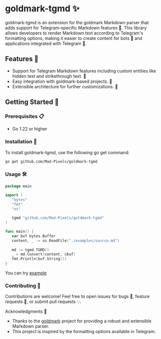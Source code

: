 # goldmark-tgmd ✨

goldmark-tgmd is an extension for the goldmark Markdown parser 
that adds support for Telegram-specific Markdown features 🚀. 
This library allows developers to render Markdown text according 
to Telegram's formatting options, making it easier to create content 
for bots 🤖 and applications integrated with Telegram 📱.

## Features 🌟

- Support for Telegram Markdown features including custom entities like hidden text and strikethrough text. 📝
- Easy integration with goldmark-based projects. 🔌
- Extensible architecture for further customizations. 🔨

## Getting Started 🚀
### Prerequisites 📋
- Go 1.22 or higher

### Installation 💽
To install goldmark-tgmd, use the following go get command:
```shell
go get github.com/Mad-Pixels/goldmark-tgmd
```

### Usage 🛠️
```go
package main

import (
   "bytes"
   "fmt"
   "os"
   
   tgmd "github.com/Mad-Pixels/goldmark-tgmd"
)

func main() {
   var buf bytes.Buffer
   content, _ := os.ReadFile("./examples/source.md")
   
   md := tgmd.TGMD()
   _ = md.Convert(content, &buf)
   fmt.Println(buf.String())
}
```

You can try [example](./example)

### Contributing 🤝
Contributions are welcome! Feel free to open issues for bugs 🐛, 
feature requests 🌈, or submit pull requests 💡. 

Acknowledgments 💖
- Thanks to the [goldmark](https://github.com/yuin/goldmark) project for providing a robust and extensible Markdown parser.
- This project is inspired by the formatting options available in Telegram.